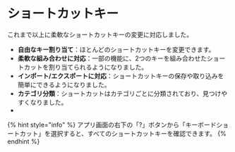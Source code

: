 # ショートカットキー

これまで以上に柔軟なショートカットキーの変更に対応しました。

- **自由なキー割り当て**：ほとんどのショートカットキーを変更できます。
- **柔軟な組み合わせに対応**：一部の機能に、2つのキーを組み合わせたショートカットを割り当てられるようになりました。
- **インポート/エクスポートに対応**：ショートカットキーの保存や取り込みを簡単にできるようになりました。
- **カテゴリ分類**：ショートカットはカテゴリごとに分類されており、見つけやすくなりました。
- 
{% hint style="info" %}
アプリ画面の右下の「?」ボタンから「キーボードショートカット」を選択すると、すべてのショートカットキーを確認できます。
{% endhint %}

<figure><img src="../../../.gitbook/assets/image (212).png" alt=""><figcaption></figcaption></figure>
